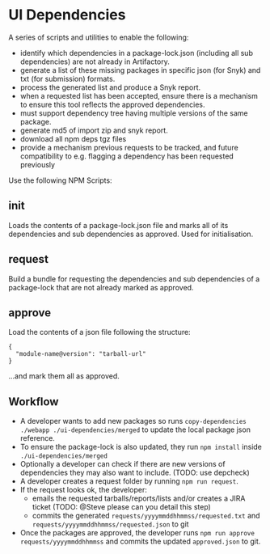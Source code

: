 # UI Dependencies

A series of scripts and utilities to enable the following:

- identify which dependencies in a package-lock.json (including all sub dependencies) are not already in Artifactory.
- generate a list of these missing packages in specific json (for Snyk) and txt (for submission) formats.
- process the generated list and produce a Snyk report.
- when a requested list has been accepted, ensure there is a mechanism to ensure this tool reflects the approved dependencies.
- must support dependency tree having multiple versions of the same package.
- generate md5 of import zip and snyk report.
- download all npm deps tgz files
- provide a mechanism previous requests to be tracked, and future compatibility to e.g. flagging a dependency has been requested previously

Use the following NPM Scripts:

## init <package-lock>

Loads the contents of a package-lock.json file and marks all of its dependencies and sub dependencies as approved. Used for initialisation.

## request <package-lock>

Build a bundle for requesting the dependencies and sub dependencies of a package-lock that are not already marked as approved.

## approve <module-list>

Load the contents of a json file following the structure:

```
{
  "module-name@version": "tarball-url"
}
```

...and mark them all as approved.

## Workflow

- A developer wants to add new packages so runs `copy-dependencies ./webapp ./ui-dependencies/merged` to update the local package json reference.
- To ensure the package-lock is also updated, they run `npm install` inside `./ui-dependencies/merged`
- Optionally a developer can check if there are new versions of dependencies they may also want to include. (TODO: use depcheck)
- A developer creates a request folder by running `npm run request`.
- If the request looks ok, the developer:
  - emails the requested tarballs/reports/lists and/or creates a JIRA ticket (TODO: @Steve please can you detail this step)
  - commits the generated `requests/yyyymmddhhmmss/requested.txt` and `requests/yyyymmddhhmmss/requested.json` to git
- Once the packages are approved, the developer runs `npm run approve requests/yyyymmddhhmmss` and commits the updated `approved.json` to git.
